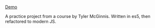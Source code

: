 [Demo](https://github-battles-vzhurbin.firebaseapp.com/)

A practice project from a course by Tyler McGinnis. Written in es5, then refactored to modern JS.
